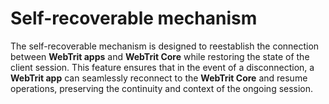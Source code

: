 # Self-recoverable mechanism

The self-recoverable mechanism is designed to reestablish the connection between **WebTrit apps** and **WebTrit Core** while restoring the state of the client session. This feature ensures that in the event of a disconnection, a **WebTrit app** can seamlessly reconnect to the **WebTrit Core** and resume operations, preserving the continuity and context of the ongoing session.
